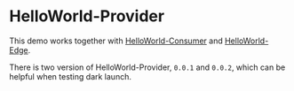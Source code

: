 # HelloWorld-Provider

This demo works together with [HelloWorld-Consumer][] and [HelloWorld-Edge][].

There is two version of HelloWorld-Provider, `0.0.1` and `0.0.2`, which can be helpful when testing dark launch.

[HelloWorld-Consumer]: https://github.com/yhs0092/HelloWorld-Consumer
[HelloWorld-Edge]: https://github.com/yhs0092/HelloWorld-EdgeService